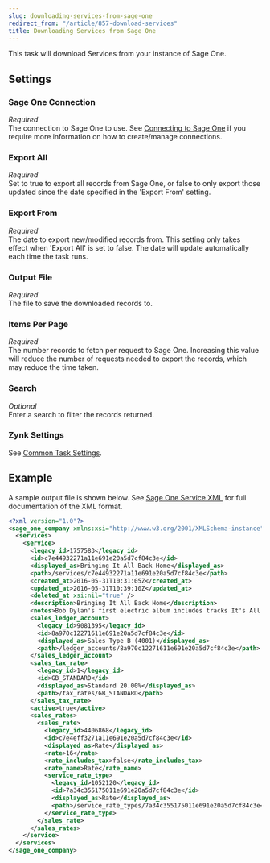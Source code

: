 ```yaml
---
slug: downloading-services-from-sage-one
redirect_from: "/article/857-download-services"
title: Downloading Services from Sage One
---
```

This task will download Services from your instance of Sage One.

## Settings
### Sage One Connection
_Required_  
The connection to Sage One to use. See [Connecting to Sage One](connecting-to-sage-one) if you require more information on how to create/manage connections.

### Export All
_Required_  
Set to true to export all records from Sage One, or false to only export those updated since the date specified in the 'Export From' setting.

### Export From
_Required_  
The date to export new/modified records from. This setting only takes effect when 'Export All' is set to false. The date will update automatically each time the task runs.

### Output File
_Required_  
The file to save the downloaded records to.

### Items Per Page
_Required_  
The number records to fetch per request to Sage One. Increasing this value will reduce the number of requests needed to export the records, which may reduce the time taken.

### Search
_Optional_  
Enter a search to filter the records returned.

### Zynk Settings
See [Common Task Settings](common-task-settings).

## Example
A sample output file is shown below. See [Sage One Service XML](sage-one-service-xml) for full documentation of the XML format.
```xml
<?xml version="1.0"?>
<sage_one_company xmlns:xsi="http://www.w3.org/2001/XMLSchema-instance" xmlns:xsd="http://www.w3.org/2001/XMLSchema">
  <services>
    <service>
      <legacy_id>1757583</legacy_id>
      <id>c7e44932271a11e691e20a5d7cf84c3e</id>
      <displayed_as>Bringing It All Back Home</displayed_as>
      <path>/services/c7e44932271a11e691e20a5d7cf84c3e</path>
      <created_at>2016-05-31T10:31:05Z</created_at>
      <updated_at>2016-05-31T10:39:10Z</updated_at>
      <deleted_at xsi:nil="true" />
      <description>Bringing It All Back Home</description>
      <notes>Bob Dylan's first electric album includes tracks It's All Over Now Baby Blue, Maggie's Farm and Subterranean Homesick Blues.</notes>
      <sales_ledger_account>
        <legacy_id>9081395</legacy_id>
        <id>8a970c12271611e691e20a5d7cf84c3e</id>
        <displayed_as>Sales Type B (4001)</displayed_as>
        <path>/ledger_accounts/8a970c12271611e691e20a5d7cf84c3e</path>
      </sales_ledger_account>
      <sales_tax_rate>
        <legacy_id>1</legacy_id>
        <id>GB_STANDARD</id>
        <displayed_as>Standard 20.00%</displayed_as>
        <path>/tax_rates/GB_STANDARD</path>
      </sales_tax_rate>
      <active>true</active>
      <sales_rates>
        <sales_rate>
          <legacy_id>4406868</legacy_id>
          <id>c7e4eff3271a11e691e20a5d7cf84c3e</id>
          <displayed_as>Rate</displayed_as>
          <rate>16</rate>
          <rate_includes_tax>false</rate_includes_tax>
          <rate_name>Rate</rate_name>
          <service_rate_type>
            <legacy_id>1052120</legacy_id>
            <id>7a34c355175011e691e20a5d7cf84c3e</id>
            <displayed_as>Rate</displayed_as>
            <path>/service_rate_types/7a34c355175011e691e20a5d7cf84c3e</path>
          </service_rate_type>
        </sales_rate>
      </sales_rates>
    </service>
  </services>
</sage_one_company>
```